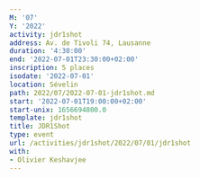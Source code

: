 ```yaml
---
M: '07'
Y: '2022'
activity: jdr1shot
address: Av. de Tivoli 74, Lausanne
duration: '4:30:00'
end: '2022-07-01T23:30:00+02:00'
inscription: 5 places
isodate: '2022-07-01'
location: Sévelin
path: 2022/07/2022-07-01-jdr1shot.md
start: '2022-07-01T19:00:00+02:00'
start-unix: 1656694800.0
template: jdr1shot
title: JDR1Shot
type: event
url: /activities/jdr1shot/2022/07/01/jdr1shot
with:
- Olivier Keshavjee
---
```

